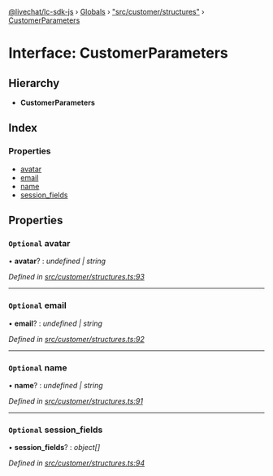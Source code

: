 [@livechat/lc-sdk-js](../README.md) › [Globals](../globals.md) › ["src/customer/structures"](../modules/_src_customer_structures_.md) › [CustomerParameters](_src_customer_structures_.customerparameters.md)

# Interface: CustomerParameters

## Hierarchy

* **CustomerParameters**

## Index

### Properties

* [avatar](_src_customer_structures_.customerparameters.md#optional-avatar)
* [email](_src_customer_structures_.customerparameters.md#optional-email)
* [name](_src_customer_structures_.customerparameters.md#optional-name)
* [session_fields](_src_customer_structures_.customerparameters.md#optional-session_fields)

## Properties

### `Optional` avatar

• **avatar**? : *undefined | string*

*Defined in [src/customer/structures.ts:93](https://github.com/livechat/lc-sdk-js/blob/8143b05/src/customer/structures.ts#L93)*

___

### `Optional` email

• **email**? : *undefined | string*

*Defined in [src/customer/structures.ts:92](https://github.com/livechat/lc-sdk-js/blob/8143b05/src/customer/structures.ts#L92)*

___

### `Optional` name

• **name**? : *undefined | string*

*Defined in [src/customer/structures.ts:91](https://github.com/livechat/lc-sdk-js/blob/8143b05/src/customer/structures.ts#L91)*

___

### `Optional` session_fields

• **session_fields**? : *object[]*

*Defined in [src/customer/structures.ts:94](https://github.com/livechat/lc-sdk-js/blob/8143b05/src/customer/structures.ts#L94)*
